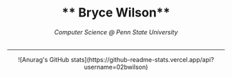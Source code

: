 # <center>** Bryce Wilson** </center>
###### <center> Computer Science @ Penn State University</center>
------------
<center>![Anurag's GitHub stats](https://github-readme-stats.vercel.app/api?username=02bwilson)</center>
